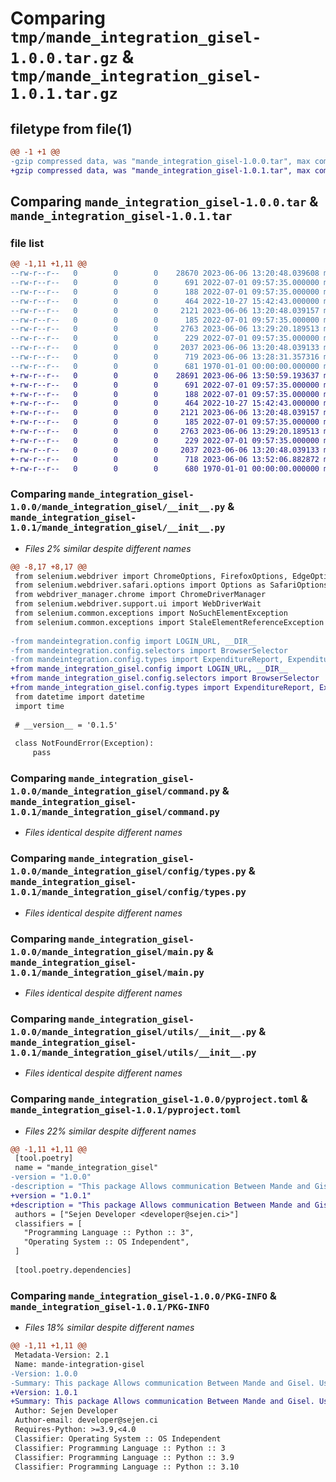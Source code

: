 # Comparing `tmp/mande_integration_gisel-1.0.0.tar.gz` & `tmp/mande_integration_gisel-1.0.1.tar.gz`

## filetype from file(1)

```diff
@@ -1 +1 @@
-gzip compressed data, was "mande_integration_gisel-1.0.0.tar", max compression
+gzip compressed data, was "mande_integration_gisel-1.0.1.tar", max compression
```

## Comparing `mande_integration_gisel-1.0.0.tar` & `mande_integration_gisel-1.0.1.tar`

### file list

```diff
@@ -1,11 +1,11 @@
--rw-r--r--   0        0        0    28670 2023-06-06 13:20:48.039608 mande_integration_gisel-1.0.0/mande_integration_gisel/__init__.py
--rw-r--r--   0        0        0      691 2022-07-01 09:57:35.000000 mande_integration_gisel-1.0.0/mande_integration_gisel/command.py
--rw-r--r--   0        0        0      188 2022-07-01 09:57:35.000000 mande_integration_gisel-1.0.0/mande_integration_gisel/config/__init__.py
--rw-r--r--   0        0        0      464 2022-10-27 15:42:43.000000 mande_integration_gisel-1.0.0/mande_integration_gisel/config/selectors.py
--rw-r--r--   0        0        0     2121 2023-06-06 13:20:48.039157 mande_integration_gisel-1.0.0/mande_integration_gisel/config/types.py
--rw-r--r--   0        0        0      185 2022-07-01 09:57:35.000000 mande_integration_gisel-1.0.0/mande_integration_gisel/config/variables.py
--rw-r--r--   0        0        0     2763 2023-06-06 13:29:20.189513 mande_integration_gisel-1.0.0/mande_integration_gisel/main.py
--rw-r--r--   0        0        0      229 2022-07-01 09:57:35.000000 mande_integration_gisel-1.0.0/mande_integration_gisel/organizations.py
--rw-r--r--   0        0        0     2037 2023-06-06 13:20:48.039133 mande_integration_gisel-1.0.0/mande_integration_gisel/utils/__init__.py
--rw-r--r--   0        0        0      719 2023-06-06 13:28:31.357316 mande_integration_gisel-1.0.0/pyproject.toml
--rw-r--r--   0        0        0      681 1970-01-01 00:00:00.000000 mande_integration_gisel-1.0.0/PKG-INFO
+-rw-r--r--   0        0        0    28691 2023-06-06 13:50:59.193637 mande_integration_gisel-1.0.1/mande_integration_gisel/__init__.py
+-rw-r--r--   0        0        0      691 2022-07-01 09:57:35.000000 mande_integration_gisel-1.0.1/mande_integration_gisel/command.py
+-rw-r--r--   0        0        0      188 2022-07-01 09:57:35.000000 mande_integration_gisel-1.0.1/mande_integration_gisel/config/__init__.py
+-rw-r--r--   0        0        0      464 2022-10-27 15:42:43.000000 mande_integration_gisel-1.0.1/mande_integration_gisel/config/selectors.py
+-rw-r--r--   0        0        0     2121 2023-06-06 13:20:48.039157 mande_integration_gisel-1.0.1/mande_integration_gisel/config/types.py
+-rw-r--r--   0        0        0      185 2022-07-01 09:57:35.000000 mande_integration_gisel-1.0.1/mande_integration_gisel/config/variables.py
+-rw-r--r--   0        0        0     2763 2023-06-06 13:29:20.189513 mande_integration_gisel-1.0.1/mande_integration_gisel/main.py
+-rw-r--r--   0        0        0      229 2022-07-01 09:57:35.000000 mande_integration_gisel-1.0.1/mande_integration_gisel/organizations.py
+-rw-r--r--   0        0        0     2037 2023-06-06 13:20:48.039133 mande_integration_gisel-1.0.1/mande_integration_gisel/utils/__init__.py
+-rw-r--r--   0        0        0      718 2023-06-06 13:52:06.882872 mande_integration_gisel-1.0.1/pyproject.toml
+-rw-r--r--   0        0        0      680 1970-01-01 00:00:00.000000 mande_integration_gisel-1.0.1/PKG-INFO
```

### Comparing `mande_integration_gisel-1.0.0/mande_integration_gisel/__init__.py` & `mande_integration_gisel-1.0.1/mande_integration_gisel/__init__.py`

 * *Files 2% similar despite different names*

```diff
@@ -8,17 +8,17 @@
 from selenium.webdriver import ChromeOptions, FirefoxOptions, EdgeOptions
 from selenium.webdriver.safari.options import Options as SafariOptions
 from webdriver_manager.chrome import ChromeDriverManager
 from selenium.webdriver.support.ui import WebDriverWait
 from selenium.common.exceptions import NoSuchElementException
 from selenium.common.exceptions import StaleElementReferenceException
 
-from mandeintegration.config import LOGIN_URL, __DIR__
-from mandeintegration.config.selectors import BrowserSelector
-from mandeintegration.config.types import ExpenditureReport, ExpenditureReportDetail, Project, PaginationDirection
+from mande_integration_gisel.config import LOGIN_URL, __DIR__
+from mande_integration_gisel.config.selectors import BrowserSelector
+from mande_integration_gisel.config.types import ExpenditureReport, ExpenditureReportDetail, Project, PaginationDirection
 from datetime import datetime
 import time
 
 # __version__ = '0.1.5'
 
 class NotFoundError(Exception):
     pass
```

### Comparing `mande_integration_gisel-1.0.0/mande_integration_gisel/command.py` & `mande_integration_gisel-1.0.1/mande_integration_gisel/command.py`

 * *Files identical despite different names*

### Comparing `mande_integration_gisel-1.0.0/mande_integration_gisel/config/types.py` & `mande_integration_gisel-1.0.1/mande_integration_gisel/config/types.py`

 * *Files identical despite different names*

### Comparing `mande_integration_gisel-1.0.0/mande_integration_gisel/main.py` & `mande_integration_gisel-1.0.1/mande_integration_gisel/main.py`

 * *Files identical despite different names*

### Comparing `mande_integration_gisel-1.0.0/mande_integration_gisel/utils/__init__.py` & `mande_integration_gisel-1.0.1/mande_integration_gisel/utils/__init__.py`

 * *Files identical despite different names*

### Comparing `mande_integration_gisel-1.0.0/pyproject.toml` & `mande_integration_gisel-1.0.1/pyproject.toml`

 * *Files 22% similar despite different names*

```diff
@@ -1,11 +1,11 @@
 [tool.poetry]
 name = "mande_integration_gisel"
-version = "1.0.0"
-description = "This package Allows communication Between Mande and Gisel. Using WebScrpaping technics"
+version = "1.0.1"
+description = "This package Allows communication Between Mande and Gisel. Using WebScraping technics"
 authors = ["Sejen Developer <developer@sejen.ci>"]
 classifiers = [
   "Programming Language :: Python :: 3",
   "Operating System :: OS Independent",
 ]
 
 [tool.poetry.dependencies]
```

### Comparing `mande_integration_gisel-1.0.0/PKG-INFO` & `mande_integration_gisel-1.0.1/PKG-INFO`

 * *Files 18% similar despite different names*

```diff
@@ -1,11 +1,11 @@
 Metadata-Version: 2.1
 Name: mande-integration-gisel
-Version: 1.0.0
-Summary: This package Allows communication Between Mande and Gisel. Using WebScrpaping technics
+Version: 1.0.1
+Summary: This package Allows communication Between Mande and Gisel. Using WebScraping technics
 Author: Sejen Developer
 Author-email: developer@sejen.ci
 Requires-Python: >=3.9,<4.0
 Classifier: Operating System :: OS Independent
 Classifier: Programming Language :: Python :: 3
 Classifier: Programming Language :: Python :: 3.9
 Classifier: Programming Language :: Python :: 3.10
```

